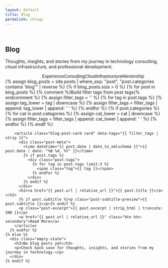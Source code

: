 ```yaml
---
layout: default
title: Blog
permalink: /blog/
---
```

<br>
<div class="container">
  <!-- Page Header -->
  <section class="section-header animate-fade-up">
    <h1 class="section-title">Blog</h1>
    <p class="section-subtitle">
      Thoughts, insights, and stories from my journey in technology consulting, 
      cloud infrastructure, and professional development.
    </p>
  </section>

  <!-- Blog Filters -->
  <div class="blog-filters mb-12 animate-fade-up" style="animation-delay: 0.2s; display:flex; flex-direction:column; align-items:center;">
    <div class="filter-buttons">
      <button class="filter-btn active" data-filter="all">All Posts</button>
      <button class="filter-btn" data-filter="experience">Experience</button>
      <button class="filter-btn" data-filter="consulting">Consulting</button>
      <button class="filter-btn" data-filter="cloud">Cloud</button>
      <button class="filter-btn" data-filter="infrastructure">Infrastructure</button>
      <button class="filter-btn" data-filter="mentorship">Mentorship</button>
    </div>
  </div>

  <!-- Blog Posts -->
  <section class="blog-posts animate-fade-up" style="animation-delay: 0.2s">
    {% assign blog_posts = site.posts | where_exp: "post", "post.categories contains 'blog'" | reverse %}
    {% if blog_posts.size > 0 %}
      {% for post in blog_posts %}
        {% comment %}Build filter tags from post tags{% endcomment %}
        {% assign filter_tags = '' %}
        {% for tag in post.tags %}
          {% assign tag_lower = tag | downcase %}
          {% assign filter_tags = filter_tags | append: tag_lower | append: ' ' %}
        {% endfor %}
        {% if post.categories %}
          {% for cat in post.categories %}
            {% assign cat_lower = cat | downcase %}
            {% assign filter_tags = filter_tags | append: cat_lower | append: ' ' %}
          {% endfor %}
        {% endif %}
        
        <article class="blog-post-card card" data-tags="{{ filter_tags | strip }}">
          <div class="post-meta">
            <time datetime="{{ post.date | date_to_xmlschema }}">{{ post.date | date: "%B %d, %Y" }}</time>
            {% if post.tags %}
              <div class="post-tags">
                {% for tag in post.tags limit:3 %}
                  <span class="tag">{{ tag }}</span>
                {% endfor %}
              </div>
            {% endif %}
          </div>
          <h2><a href="{{ post.url | relative_url }}">{{ post.title }}</a></h2>
          {% if post.subtitle %}<p class="post-subtitle-preview">{{ post.subtitle }}</p>{% endif %}
          <p class="post-excerpt">{{ post.excerpt | strip_html | truncate: 200 }}</p>
          <a href="{{ post.url | relative_url }}" class="btn btn-secondary">Read More</a>
        </article>
      {% endfor %}
    {% else %}
      <div class="empty-state">
        <h3>No blog posts yet</h3>
        <p>Check back soon for thoughts, insights, and stories from my journey in technology.</p>
      </div>
    {% endif %}
  </section>
</div>

<!-- Blog Styles -->
<style>
.blog-filters {
  margin-bottom: var(--space-12);
}

.filter-buttons {
  display: flex;
  gap: var(--space-2);
  background: var(--bg-secondary);
  padding: var(--space-1);
  border-radius: var(--radius-xl);
  border: 1px solid var(--border-primary);
  flex-wrap: wrap;
  justify-content: center;
}

.filter-btn {
  padding: var(--space-2) var(--space-4);
  border: none;
  background: transparent;
  color: var(--text-secondary);
  font-size: var(--text-sm);
  font-weight: 500;
  border-radius: var(--radius-lg);
  cursor: pointer;
  transition: all var(--duration-200) var(--ease-out);
  white-space: nowrap;
}

.filter-btn:hover,
.filter-btn.active {
  background: var(--accent);
  color: white;
}

.blog-posts {
  display: flex;
  flex-direction: column;
  gap: var(--space-8);
}

.blog-post-card {
  transition: all var(--duration-300) ease;
}

.blog-post-card.hidden {
  display: none;
}

.post-subtitle-preview {
  font-size: var(--text-lg);
  color: var(--text-secondary);
  margin-bottom: var(--space-3);
  font-weight: 500;
}

@media (max-width: 768px) {
  .filter-buttons {
    gap: var(--space-1);
  }
  
  .filter-btn {
    font-size: var(--text-xs);
    padding: var(--space-1) var(--space-3);
  }
}
</style>

<!-- Blog Filter Script -->
<script>
document.addEventListener('DOMContentLoaded', function() {
  const filterBtns = document.querySelectorAll('.filter-btn');
  const postCards = document.querySelectorAll('.blog-post-card');
  
  filterBtns.forEach(btn => {
    btn.addEventListener('click', function() {
      const filter = this.dataset.filter;
      
      // Update active state
      filterBtns.forEach(b => b.classList.remove('active'));
      this.classList.add('active');
      
      // Filter posts
      postCards.forEach(card => {
        const tags = (card.dataset.tags || '').toLowerCase().split(/\s+/).filter(Boolean);
        const match = filter === 'all' || tags.includes(filter);
        
        if (match) {
          card.classList.remove('hidden');
          card.style.animation = 'fadeInUp 0.5s ease forwards';
        } else {
          card.classList.add('hidden');
        }
      });
    });
  });
});
</script>